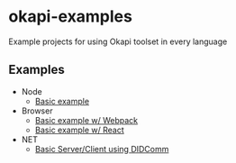 # okapi-examples

Example projects for using Okapi toolset in every language

## Examples

- Node
  - [Basic example](node/basic)
- Browser
  - [Basic example w/ Webpack](browser/basic-webpack)
  - [Basic example w/ React](browser/basic-react-app)
- NET
  - [Basic Server/Client using DIDComm](dotnet/Greeter) 
